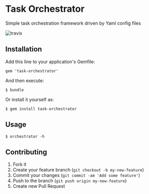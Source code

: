# Task Orchestrator

Simple task orchestration framework driven by Yaml config files

![travis](https://secure.travis-ci.org/piavlo/task-orchestrator.png)

## Installation

Add this line to your application's Gemfile:

    gem 'task-orchestrator'

And then execute:

    $ bundle

Or install it yourself as:

    $ gem install task-orchestrator

## Usage

    $ orchestrator -h

## Contributing

1. Fork it
2. Create your feature branch (`git checkout -b my-new-feature`)
3. Commit your changes (`git commit -am 'Add some feature'`)
4. Push to the branch (`git push origin my-new-feature`)
5. Create new Pull Request
